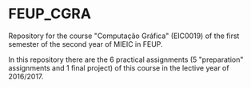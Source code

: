 # FEUP_CGRA
Repository for the course "Computação Gráfica" (EIC0019) of the first semester of the second year of MIEIC in FEUP.

In this repository there are the 6 practical assignments (5 "preparation" assignments and 1 final project) of this course in the lective year of 2016/2017.
